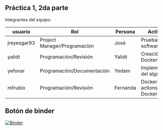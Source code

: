 ## Práctica 1, 2da parte

Integrantes del equipo:

| usuario   | Rol               | Persona      | Actividad   |
| --------- | ------------------| ------------|--------------|
| jreyesgar93| Project Manager/Programación     | José        | Pruebas del software|
| yalidt    | Programación/Revisión   | Yalidt      | Creación Dockerfile|
| yefovar   | Programación/Documentación  | Yedam          | Implementación del algoritmo |
| mfrubio   | Programación/Revisión        | Fernanda    | Docker actions- Docker hub|

## Botón de binder

[![Binder](https://mybinder.org/badge_logo.svg)](https://mybinder.org/v2/gh/mfrubio/practica-1-segunda-parte-yefovar/main?filepath=%2Fhome%2Fjovyan%2Fpractica-1-segunda-parte-yefovar)

